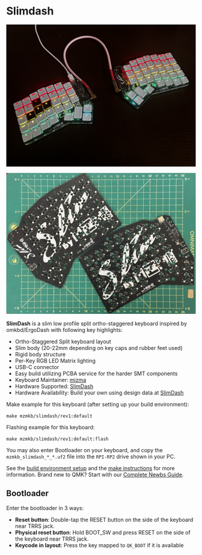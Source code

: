 # Slimdash

![mzmkb/slimdash/rev1](https://raw.githubusercontent.com/mizma/SlimDash/refs/heads/main/Assets/SlimDash_Build_Sample.jpg)

![PCB Image](https://raw.githubusercontent.com/mizma/SlimDash/refs/heads/main/hardware-rev1/Assets/PCB1.jpg)

__SlimDash__ is a slim low profile split ortho-staggered keyboard inspired by omkbd/ErgoDash
with following key highlights:

* Ortho-Staggered Split keyboard layout
* Slim body (20-22mm depending on key caps and rubber feet used)
* Rigid body structure
* Per-Key RGB LED Matrix lighting
* USB-C connector
* Easy build utilizing PCBA service for the harder SMT components
* Keyboard Maintainer: [mizma](https://github.com/mizma)
* Hardware Supported: [SlimDash](https://github.com/mizma/SlimDash/)
* Hardware Availability: Build your own using design data at [SlimDash](https://github.com/mizma/SlimDash/)

Make example for this keyboard (after setting up your build environment):

    make mzmkb/slimdash/rev1:default

Flashing example for this keyboard:

    make mzmkb/slimdash/rev1:default:flash

You may also enter Bootloader on your keyboard, and copy the `mzmkb_slimdash_*_*.uf2`
file into the `RPI-RP2` drive shown in your PC.

See the [build environment setup](https://docs.qmk.fm/#/getting_started_build_tools)
and the [make instructions](https://docs.qmk.fm/#/getting_started_make_guide)
for more information. Brand new to QMK? Start with our [Complete Newbs Guide](https://docs.qmk.fm/#/newbs).

## Bootloader

Enter the bootloader in 3 ways:

* __Reset button__: Double-tap the RESET button on the side of the keyboard near
  TRRS jack.
* __Physical reset button__: Hold BOOT_SW and press RESET on the side of the keyboard
  near TRRS jack.
* __Keycode in layout__: Press the key mapped to `QK_BOOT` if it is available
